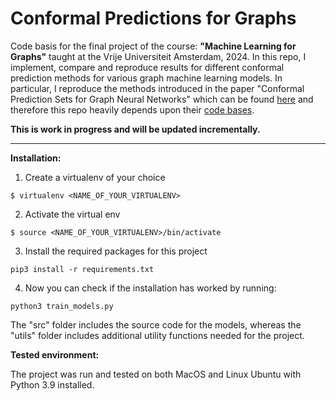 # Conformal Predictions for Graphs
Code basis for the final project of the course: **"Machine Learning for Graphs"** taught at the Vrije Universiteit Amsterdam, 2024. 
In this repo, I implement, compare and reproduce results for different conformal prediction methods for various graph machine learning models. In particular,
I reproduce the methods introduced in the paper "Conformal Prediction Sets for Graph Neural Networks" which can be found [here](https://proceedings.mlr.press/v202/h-zargarbashi23a/h-zargarbashi23a.pdf)
and therefore this repo heavily depends upon their [code bases](https://github.com/soroushzargar/DAPS).

**This is work in progress and will be updated incrementally.**
___
**Installation:**

1. Create a virtualenv of your choice

~~~
$ virtualenv <NAME_OF_YOUR_VIRTUALENV> 
~~~

2. Activate the virtual env
~~~
$ source <NAME_OF_YOUR_VIRTUALENV>/bin/activate
~~~

3. Install the required packages for this project

~~~
pip3 install -r requirements.txt
~~~

4. Now you can check if the installation has worked by running:

~~~
python3 train_models.py
~~~

The "src" folder includes the source code for the models, whereas the "utils" folder includes additional utility functions needed for the project.

**Tested environment:**

The project was run and tested on both MacOS and Linux Ubuntu with Python 3.9 installed.


